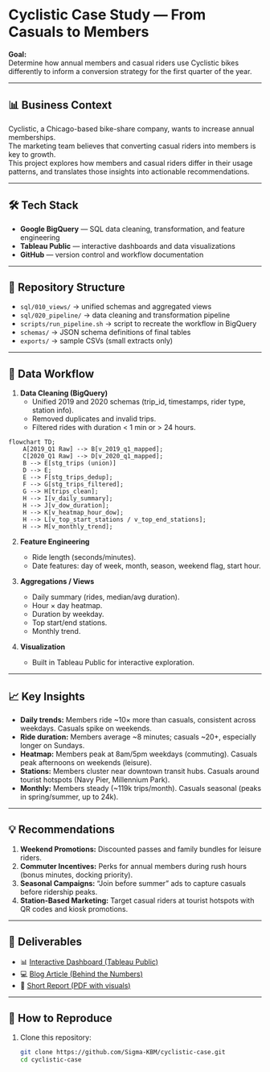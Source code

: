 # Cyclistic Case Study — From Casuals to Members


**Goal:**  
Determine how annual members and casual riders use Cyclistic bikes differently to inform a conversion strategy for the first quarter of the year.


---


## 📊 Business Context
Cyclistic, a Chicago-based bike-share company, wants to increase annual memberships.  
The marketing team believes that converting casual riders into members is key to growth.  
This project explores how members and casual riders differ in their usage patterns, and translates those insights into actionable recommendations.


---


## 🛠️ Tech Stack
- **Google BigQuery** — SQL data cleaning, transformation, and feature engineering  
- **Tableau Public** — interactive dashboards and data visualizations  
- **GitHub** — version control and workflow documentation  


---


## 📂 Repository Structure

- `sql/010_views/` → unified schemas and aggregated views  
- `sql/020_pipeline/` → data cleaning and transformation pipeline  
- `scripts/run_pipeline.sh` → script to recreate the workflow in BigQuery  
- `schemas/` → JSON schema definitions of final tables  
- `exports/` → sample CSVs (small extracts only)  


---


## 🔄 Data Workflow
1. **Data Cleaning (BigQuery)**  
   - Unified 2019 and 2020 schemas (trip_id, timestamps, rider type, station info).  
   - Removed duplicates and invalid trips.  
   - Filtered rides with duration < 1 min or > 24 hours.
  
```mermaid
flowchart TD;
    A[2019_Q1 Raw] --> B[v_2019_q1_mapped];
    C[2020_Q1 Raw] --> D[v_2020_q1_mapped];
    B --> E[stg_trips (union)]
    D --> E;
    E --> F[stg_trips_dedup];
    F --> G[stg_trips_filtered];
    G --> H[trips_clean];
    H --> I[v_daily_summary];
    H --> J[v_dow_duration];
    H --> K[v_heatmap_hour_dow];
    H --> L[v_top_start_stations / v_top_end_stations];
    H --> M[v_monthly_trend];
```

2. **Feature Engineering**  
   - Ride length (seconds/minutes).  
   - Date features: day of week, month, season, weekend flag, start hour.  


3. **Aggregations / Views**  
   - Daily summary (rides, median/avg duration).  
   - Hour × day heatmap.  
   - Duration by weekday.  
   - Top start/end stations.  
   - Monthly trend.  


4. **Visualization**  
   - Built in Tableau Public for interactive exploration.  


---


## 📈 Key Insights
- **Daily trends:** Members ride ~10× more than casuals, consistent across weekdays. Casuals spike on weekends.  
- **Ride duration:** Members average ~8 minutes; casuals ~20+, especially longer on Sundays.  
- **Heatmap:** Members peak at 8am/5pm weekdays (commuting). Casuals peak afternoons on weekends (leisure).  
- **Stations:** Members cluster near downtown transit hubs. Casuals around tourist hotspots (Navy Pier, Millennium Park).  
- **Monthly:** Members steady (~119k trips/month). Casuals seasonal (peaks in spring/summer, up to 24k).  


---


## 💡 Recommendations
1. **Weekend Promotions:** Discounted passes and family bundles for leisure riders.  
2. **Commuter Incentives:** Perks for annual members during rush hours (bonus minutes, docking priority).  
3. **Seasonal Campaigns:** “Join before summer” ads to capture casuals before ridership peaks.  
4. **Station-Based Marketing:** Target casual riders at tourist hotspots with QR codes and kiosk promotions.  


---


## 🔗 Deliverables
- 📊 [Interactive Dashboard (Tableau Public)](https://public.tableau.com/views/CommutetoLeisureATaleofCyclisticRiders/Dashboard1?:language=en-US&:sid=&:redirect=auth&:display_count=n&:origin=viz_share_link)  
- 💻 [Blog Article (Behind the Numbers)](https://btninsights.blogspot.com/2025/09/from-casual-to-members-what-data-tells.html)  
- 📄 [Short Report (PDF with visuals)](https://drive.google.com/file/d/1AtTrose-DIJj7OZdQ80ujl7ZQukk20HU/view?usp=sharing)  


---


## 🚀 How to Reproduce
1. Clone this repository:
   ```bash
   git clone https://github.com/Sigma-KBM/cyclistic-case.git
   cd cyclistic-case
